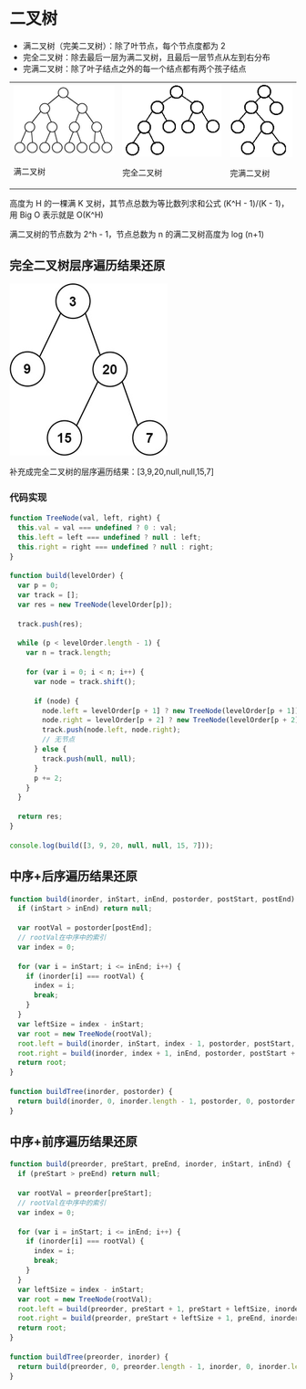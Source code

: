 # 二叉树

- 满二叉树（完美二叉树）：除了叶节点，每个节点度都为 2
- 完全二叉树：除去最后一层为满二叉树，且最后一层节点从左到右分布
- 完满二叉树：除了叶子结点之外的每一个结点都有两个孩子结点

<table align="center">
  <tr>
    <td>
      <img src="../assets/12.png" />
      <p>满二叉树</p>
    </td>
    <td>
      <img src="../assets/10.png" />
      <p>完全二叉树</p>
    </td>
    <td>
      <img src="../assets/11.png" />
      <p>完满二叉树</p>
    </td>
  </tr>
</table>

高度为 H 的一棵满 K 叉树，其节点总数为等比数列求和公式 (K^H - 1)/(K - 1)，用 Big O 表示就是 O(K^H)

满二叉树的节点数为 2^h - 1，节点总数为 n 的满二叉树高度为 log (n+1)

## 完全二叉树层序遍历结果还原

![tree.jpg](../assets/4.jpg)

补充成完全二叉树的层序遍历结果：[3,9,20,null,null,15,7]

### 代码实现

```js
function TreeNode(val, left, right) {
  this.val = val === undefined ? 0 : val;
  this.left = left === undefined ? null : left;
  this.right = right === undefined ? null : right;
}

function build(levelOrder) {
  var p = 0;
  var track = [];
  var res = new TreeNode(levelOrder[p]);

  track.push(res);

  while (p < levelOrder.length - 1) {
    var n = track.length;

    for (var i = 0; i < n; i++) {
      var node = track.shift();

      if (node) {
        node.left = levelOrder[p + 1] ? new TreeNode(levelOrder[p + 1]) : null;
        node.right = levelOrder[p + 2] ? new TreeNode(levelOrder[p + 2]) : null;
        track.push(node.left, node.right);
        // 无节点
      } else {
        track.push(null, null);
      }
      p += 2;
    }
  }

  return res;
}

console.log(build([3, 9, 20, null, null, 15, 7]));
```

## 中序+后序遍历结果还原

```js
function build(inorder, inStart, inEnd, postorder, postStart, postEnd) {
  if (inStart > inEnd) return null;

  var rootVal = postorder[postEnd];
  // rootVal在中序中的索引
  var index = 0;

  for (var i = inStart; i <= inEnd; i++) {
    if (inorder[i] === rootVal) {
      index = i;
      break;
    }
  }
  var leftSize = index - inStart;
  var root = new TreeNode(rootVal);
  root.left = build(inorder, inStart, index - 1, postorder, postStart, postStart + leftSize - 1);
  root.right = build(inorder, index + 1, inEnd, postorder, postStart + leftSize, postEnd - 1);
  return root;
}

function buildTree(inorder, postorder) {
  return build(inorder, 0, inorder.length - 1, postorder, 0, postorder.length - 1);
}
```

## 中序+前序遍历结果还原

```js
function build(preorder, preStart, preEnd, inorder, inStart, inEnd) {
  if (preStart > preEnd) return null;

  var rootVal = preorder[preStart];
  // rootVal在中序中的索引
  var index = 0;

  for (var i = inStart; i <= inEnd; i++) {
    if (inorder[i] === rootVal) {
      index = i;
      break;
    }
  }
  var leftSize = index - inStart;
  var root = new TreeNode(rootVal);
  root.left = build(preorder, preStart + 1, preStart + leftSize, inorder, inStart, index - 1);
  root.right = build(preorder, preStart + leftSize + 1, preEnd, inorder, index + 1, inEnd);
  return root;
}

function buildTree(preorder, inorder) {
  return build(preorder, 0, preorder.length - 1, inorder, 0, inorder.length - 1);
}
```
